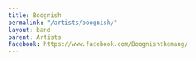 ```yaml
---
title: Boognish
permalink: "/artists/boognish/"
layout: band
parent: Artists
facebook: https://www.facebook.com/Boognishthemang/
---
```


